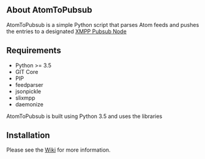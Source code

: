 ## About AtomToPubsub

AtomToPubsub is a simple Python script that parses Atom feeds and pushes
the entries to a designated [XMPP Pubsub Node](http://xmpp.org/extensions/xep-0060.html)

## Requirements

* Python >= 3.5
* GIT Core
* PIP
* feedparser
* jsonpickle
* slixmpp
* daemonize

AtomToPubsub is built using Python 3.5 and uses the libraries

## Installation

Please see the [Wiki](https://github.com/edhelas/atomtopubsub/wiki) for more information.
